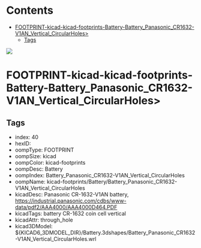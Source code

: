 



Contents
========

* [FOOTPRINT-kicad-kicad-footprints-Battery-Battery_Panasonic_CR1632-V1AN_Vertical_CircularHoles>](#footprint-kicad-kicad-footprints-battery-battery_panasonic_cr1632-v1an_vertical_circularholes)
	* [Tags](#tags)
  
![][im]
# FOOTPRINT-kicad-kicad-footprints-Battery-Battery_Panasonic_CR1632-V1AN_Vertical_CircularHoles>

## Tags

- index: 40
- hexID: 
- oompType: FOOTPRINT
- oompSize: kicad
- oompColor: kicad-footprints
- oompDesc: Battery
- oompIndex: Battery_Panasonic_CR1632-V1AN_Vertical_CircularHoles
- oompName: kicad-footprints/Battery/Battery_Panasonic_CR1632-V1AN_Vertical_CircularHoles
- kicadDesc: Panasonic CR-1632-V1AN battery, https://industrial.panasonic.com/cdbs/www-data/pdf2/AAA4000/AAA4000D464.PDF
- kicadTags: battery CR-1632 coin cell vertical
- kicadAttr: through_hole
- kicad3DModel: ${KICAD6_3DMODEL_DIR}/Battery.3dshapes/Battery_Panasonic_CR1632-V1AN_Vertical_CircularHoles.wrl



[im]: image.png
